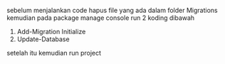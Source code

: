 sebelum menjalankan code 
hapus file yang ada dalam folder Migrations
kemudian
pada package manage console
run 2 koding dibawah

1. Add-Migration Initialize
2. Update-Database


setelah itu kemudian run project

